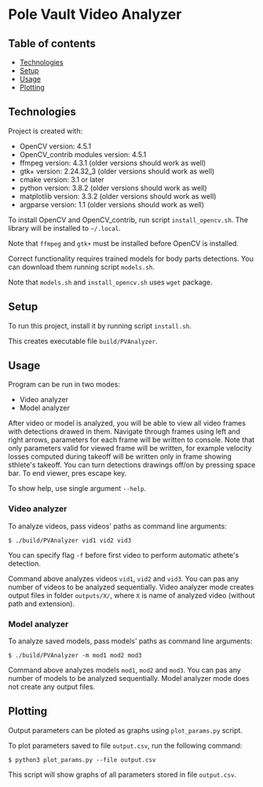 # Pole Vault Video Analyzer

## Table of contents
* [Technologies](#technologies)
* [Setup](#technologies)
* [Usage](#usage)
* [Plotting](#plotting)

## Technologies
Project is created with:
* OpenCV version: 4.5.1
* OpenCV_contrib modules version: 4.5.1
* ffmpeg version: 4.3.1 (older versions should work as well)
* gtk+ version: 2.24.32_3 (older versions should work as well)
* cmake version: 3.1 or later
* python version: 3.8.2 (older versions should work as well)
* matplotlib version: 3.3.2 (older versions should work as well)
* argparse version: 1.1 (older versions should work as well)

To install OpenCV and OpenCV_contrib, run script `install_opencv.sh`. The library will be installed to `~/.local`.

Note that `ffmpeg` and `gtk+` must be installed before OpenCV is installed.

Correct functionality requires trained models for body parts detections. You can download them running script `models.sh`.

Note that `models.sh` and `install_opencv.sh` uses `wget` package.

## Setup
To run this project, install it by running script `install.sh`.

This creates executable file `build/PVAnalyzer`.

## Usage
Program can be run in two modes:
* Video analyzer
* Model analyzer

After video or model is analyzed, you will be able to view all video frames with detections drawed in them.
Navigate through frames using left and right arrows, parameters for each frame will be written to console.
Note that only parameters valid for viewed frame will be written, for example velocity losses computed during
takeoff will be written only in frame showing sthlete's takeoff.
You can turn detections drawings off/on by pressing space bar. To end viewer, pres escape key.

To show help, use single argument `--help`.

### Video analyzer
To analyze videos, pass videos' paths as command line arguments:

```
$ ./build/PVAnalyzer vid1 vid2 vid3
```

You can specify flag `-f` before first video to perform automatic athete's detection.

Command above analyzes videos `vid1`, `vid2` and `vid3`. You can pas any number of videos to be analyzed sequentially.
Video analyzer mode creates output files in folder `outputs/X/`, where `X` is name of analyzed video (without path and extension).

### Model analyzer
To analyze saved models, pass models' paths as command line arguments:

```
$ ./build/PVAnalyzer -m mod1 mod2 mod3
```

Command above analyzes models `mod1`, `mod2` and `mod3`. You can pas any number of models to be analyzed sequentially.
Model analyzer mode does not create any output files.

## Plotting
Output parameters can be ploted as graphs using `plot_params.py` script.

To plot parameters saved to file `output.csv`, run the following command:

```
$ python3 plot_params.py --file output.csv
```

This script will show graphs of all parameters stored in file `output.csv`.